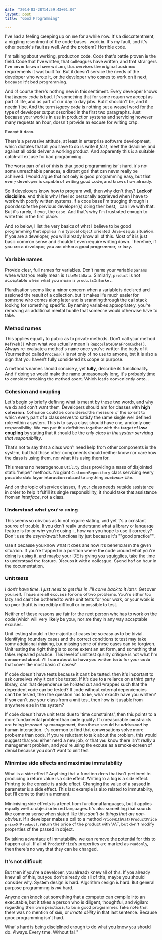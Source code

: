 ```yaml
---
date: "2014-03-28T14:59:43+01:00"
layout: post
title: "Good Programming"

---
```


I've had a feeling creeping up on me for a while now. It's a discontentment, a niggling resentment of the code-bases I work in. It's my fault, and it's other people's fault as well. And the problem? Horrible code.

I'm talking about working, production code. Code that's battle proven in the field. Code that I've written, that colleagues have written, and that strangers I've never known have written, that services the original business requirements it was built for. But it doesn't service the needs of the developer who wrote it, or the developer who comes to work on it next, because it's bad programming.

And of course there's nothing new in this sentiment. Every developer knows that _legacy code_ is bad. It's something that for some reason we accept as part of life, and as part of our day to day jobs. But it shouldn't be, and it needn't be. And the term _legacy code_ is nothing but a weasel word for the type of developer output described in the first two paragraphs. Just because your work is in use in production systems and servicing however many requests an hour, doesn't provide an excuse for writing crap.

Except it does.

There's a pervasive attitude, at least in enterprise software development, which dictates that all you have to do is write it _fast_, meet the deadline, and against all odds deliver a working product. And apparently this is a suitable catch-all excuse for bad programming.

The worst part of all of this is that good programming isn't hard. It's not some unreachable panacea, a distant goal that can never really be achieved. I would argue that not only is good programming easy, but that every developer is capable of writing good code, and knows how already.

So if developers know how to program well, then why don't they? **Lack of discipline**. And this is why I feel so personally aggrieved when I have to work with poorly written systems. If a code base I'm trudging through is poor _despite_ the previous developer(s) doing their best, I can live with that. But it's rarely, if ever, the case. And that's why I'm frustrated enough to write this in the first place.

And so below, I list the very basics of what I believe to be good programming that applies in a typical object oriented Java-esque situation. If you are a developer, you will already know all of this. Most of it is just basic common sense and shouldn't even require writing down. Therefore, if you are a developer, you are either a good programmer, or lazy.

### Variable names

Provide clear, full names for variables. Don't name your variable `params` when what you really mean is `fileMetaData`. Similarly, `product` is not acceptable when what you mean is `productsInBasket`.

Pluralisation seems like a minor concern when a variable is declared and assigned the result of a collection, but it makes life much easier for someone who comes along later and is scanning through the call stack looking for something specific. By naming variables appropriately, you're removing an additional mental hurdle that someone would otherwise have to take.

### Method names

This applies equally to public as to private methods. Don't call your method `Refresh()` when what you actually mean is `RepopulateDataFromCache()`. Always re-evaluate a method's name once you've written the body of it. Your method called `Process()` is not only of no use to anyone, but it is also a sign that you haven't fully considered its scope or purpose.

A method's names should concisely, yet **fully**, describe its functionality. And if doing so would make the name unreasonably long, it's probably time to consider breaking the method apart. Which leads conveniently onto...

### Cohesion and coupling

Let's begin by briefly defining what is meant by these two words, and why we do and don't want them. Developers should aim for classes with **high cohesion**. Cohesion could be considered the measure of the extent to which every part of a class serves to satisfy the same single well defined role within a system. This is to say a class should have one, and only one responsibility. We can put this definition together with the target of **low coupling** by stating that it should be the _only class in the system servicing that responsibility_.

That's not to say that a class won't need help from other components in the system, but that those other components should neither know nor care how the class is using them, nor what it is using them for.

This means no heterogenous `Utility` class providing a mass of disjointed static 'helper' methods. No giant `CustomerRepository` class servicing every possible data layer interaction related to anything _customer-like_.

And on the topic of service classes, if your class needs outside assistance in order to help it fulfill its single responsibility, it should take that assistance from an _interface_, not a class.

### Understand what you're using

This seems so obvious as to not require stating, and yet it's a constant source of trouble. If you don't really understand what a library or language feature is for or why you're using it, how can you hope to use it correctly? Don't use the _async/await_ functionality just because it's ""good practice"".

Use it because you know what it does and how it's beneficial in the given situation. If you're trapped in a position where the code around what you're doing is using it, and maybe your IDE is giving you squigglies, take the time to understand the feature. Discuss it with a colleague. Spend half an hour in the documentation.

### Unit tests

_I don't have time_. _I just need to get this in_. _I'll come back to it later_. Get over yourself. These are all excuses for one of two problems. You're either too lazy and can't be bothered to write unit tests for your work, or your work is so poor that it is incredibly difficult or impossible to test.

Neither of these reasons are fair for the next person who has to work on the code (which will very likely be you), nor are they in any way acceptable excuses.

Unit testing should in the majority of cases be so easy as to be trivial. Identifying boundary cases and the correct conditions to test may take some additional thinking, but missing some of these cases can be forgiven. Unit testing the right thing is to some extent an art form, and something that takes repeated practice. This level of unit test quality critique is not what I'm concerned about. All I care about is: have you written tests for your code that cover the most basic of cases?

If code doesn't have tests because it can't be tested, then it's important to ask ourselves why it can't be tested. If it's due to a reliance on a third party library, can that dependence be hoisted out and wrapped such that the dependent code can be tested? If code without external dependencies can't be tested, then the question has to be, what exactly have you written? If you can't use your class from a unit test, then how is it usable from anywhere else in the system?

If code doesn't have unit tests due to 'time constraints', then this points to a more fundamental problem than code quality. If unreasonable constraints are being imposed by management, then these should be addressed by human interaction. It's common to find that conversations solve more problems than code. If you're reluctant to talk about the problem, this would suggest that you either need a new job, or that you know there isn't really a management problem, and you're using the excuse as a smoke-screen of denial because you don't want to unit test.

### Minimise side effects and maximise immutability

What is a side effect? Anything that a function does that isn't pertinent to producing a return value is a side effect. Writing to a log is a side effect. Printing to the console is a side effect. Changing the value of a passed in parameter is a side effect. This last example is also related to immutability, but I'll come to that in a moment.

Minimising side effects is a tenet from functional languages, but it applies equally well to object oriented languages. It's also something that sounds like common sense when stated like this: _don't do things that are non-obvious_. If a developer makes a call to a method `PriceWithVat(ProductPrice priceOfProduct)`, return the price of the product with VAT, but don't modify properties of the passed in object.

By taking advantage of immutability, we can remove the potential for this to happen at all. If all of `ProductPrice`'s properties are marked as `readonly`, then there's no way that they can be changed.

### It's not difficult

But then if you're a developer, you already knew all of this. If you already knew all of this, but you don't already do all of this, maybe you should consider why. System design is hard. Algorithm design is hard. But general purpose programming is _not_ hard.

Anyone can knock out something that a computer can compile into an executable, but it takes a person who is diligent, thoughtful, and vigilant regarding their own practices, to be a good programmer. Take note that there was no mention of _skill_, or _innate ability_ in that last sentence. Because good programming isn't hard.

What's hard is being disciplined enough to do what you know you should do. Always. Every time. Without fail."